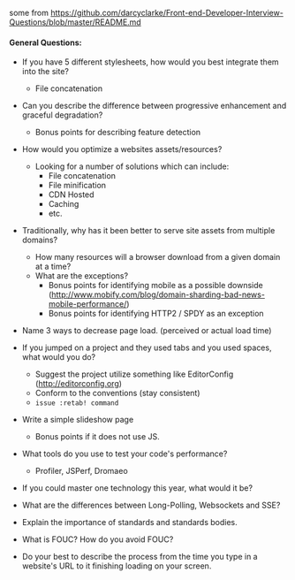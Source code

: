 some from https://github.com/darcyclarke/Front-end-Developer-Interview-Questions/blob/master/README.md

#### General Questions:

* If you have 5 different stylesheets, how would you best integrate them into the site?
  * File concatenation
  
* Can you describe the difference between progressive enhancement and graceful degradation?
  * Bonus points for describing feature detection
  
* How would you optimize a websites assets/resources?
  * Looking for a number of solutions which can include:
    * File concatenation
    * File minification
    * CDN Hosted
    * Caching
    * etc.
    
    
* Traditionally, why has it been better to serve site assets from multiple domains?
  * How many resources will a browser download from a given domain at a time?
  * What are the exceptions?
    * Bonus points for identifying mobile as a possible downside (http://www.mobify.com/blog/domain-sharding-bad-news-mobile-performance/)
    * Bonus points for identifying HTTP2 / SPDY as an exception
    
    
* Name 3 ways to decrease page load. (perceived or actual load time)

* If you jumped on a project and they used tabs and you used spaces, what would you do?
  * Suggest the project utilize something like EditorConfig (http://editorconfig.org)
  * Conform to the conventions (stay consistent)
  * `issue :retab! command`
  
  
* Write a simple slideshow page
  * Bonus points if it does not use JS.
  
  
* What tools do you use to test your code's performance?
  * Profiler, JSPerf, Dromaeo
  
* If you could master one technology this year, what would it be?

* What are the differences between Long-Polling, Websockets and SSE?


* Explain the importance of standards and standards bodies.


* What is FOUC? How do you avoid FOUC?


* Do your best to describe the process from the time you type in a website's URL to it finishing loading on your screen.
